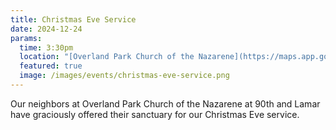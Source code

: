 ```yaml
---
title: Christmas Eve Service
date: 2024-12-24
params:
  time: 3:30pm
  location: "[Overland Park Church of the Nazarene](https://maps.app.goo.gl/8JSpnLGREJ7VyhJG6)"
  featured: true
  image: /images/events/christmas-eve-service.png
---
```


Our neighbors at Overland Park Church of the Nazarene at 90th and Lamar have graciously offered their sanctuary for our Christmas Eve service.
